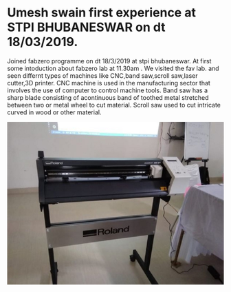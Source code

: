 # Umesh swain first experience at STPI BHUBANESWAR on dt 18/03/2019.
Joined fabzero programme on dt 18/3/2019 at stpi bhubaneswar.
At first some intoduction about fabzero lab at 11.30am .
We visited the fav lab. and seen differnt types of machines like CNC,band saw,scroll saw,laser cutter,3D printer.
CNC machine is used in the manufacturing sector that involves the use of computer to control machine tools.
Band saw has a sharp blade consisting of acontinuous band of toothed metal stretched between two or metal wheel to cut material.
Scroll saw used to cut intricate curved in wood or other material.

![](image/index.jpg)